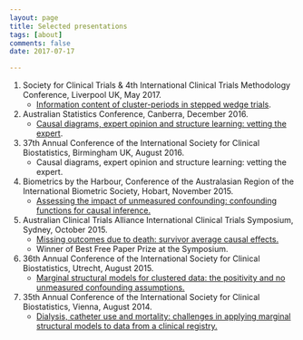 ```yaml
---
layout: page
title: Selected presentations
tags: [about]
comments: false
date: 2017-07-17

---
```


1. Society for Clinical Trials \& 4th International Clinical Trials Methodology Conference, Liverpool UK, May 2017.
        <ul>
            <li>[Information content of cluster-periods in stepped wedge trials](/pdf/Kasza_SCT2017.pdf).</li>
        </ul>
1. Australian Statistics Conference, Canberra, December 2016.
        <ul>
            <li>[Causal diagrams, expert opinion and structure learning: vetting the expert](/pdf/Kasza_ASC2016.pdf).</li>
        </ul>
1. 37th Annual Conference of the International Society for Clinical Biostatistics, Birmingham UK, August 2016.
        <ul>
            <li>Causal diagrams, expert opinion and structure learning: vetting the expert.</li>
        </ul>
1. Biometrics by the Harbour, Conference of the Australasian Region of the International Biometric Society, Hobart, November 2015.
        <ul>
            <li>[Assessing the impact of unmeasured confounding: confounding functions for causal inference.](/pdf/Kasza_Biometrics2015.pdf)</li>
        </ul>
1. Australian Clinical Trials Alliance International Clinical Trials Symposium, Sydney, October 2015.
        <ul>
            <li>[Missing outcomes due to death: survivor average causal effects.](/pdf/Kasza_SACE.pdf)</li>
            <li> Winner of Best Free Paper Prize at the Symposium. </li>
        </ul>
1. 36th Annual Conference of the International Society for Clinical Biostatistics, Utrecht, August 2015. 
        <ul>
            <li>[Marginal structural models for clustered data:  the positivity and no unmeasured confounding assumptions.](/pdf/KaszaISCB2015.pdf)</li>
        </ul>
1. 35th Annual Conference of the International Society for Clinical Biostatistics, Vienna, August 2014.
        <ul>
            <li>[Dialysis, catheter use and mortality: challenges in applying marginal structural models to data from a clinical registry.](/pdf/KaszaISCB2014.pdf)</li>
        </ul>

        
        
        

        



